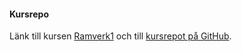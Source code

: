 #### Kursrepo

Länk till kursen [Ramverk1](https://dbwebb.se/kurser/ramverk1-v2) och till [kursrepot på GitHub](https://github.com/dbwebb-se/ramverk1).
